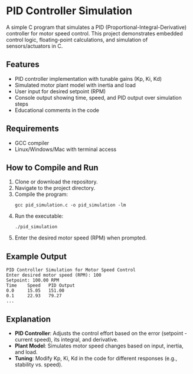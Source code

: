# PID Controller Simulation

A simple C program that simulates a PID (Proportional-Integral-Derivative) controller for motor speed control. This project demonstrates embedded control logic, floating-point calculations, and simulation of sensors/actuators in C.

## Features

- PID controller implementation with tunable gains (Kp, Ki, Kd)
- Simulated motor plant model with inertia and load
- User input for desired setpoint (RPM)
- Console output showing time, speed, and PID output over simulation steps
- Educational comments in the code

## Requirements

- GCC compiler
- Linux/Windows/Mac with terminal access

## How to Compile and Run

1. Clone or download the repository.
2. Navigate to the project directory.
3. Compile the program:
   ```
   gcc pid_simulation.c -o pid_simulation -lm
   ```
4. Run the executable:
   ```
   ./pid_simulation
   ```
5. Enter the desired motor speed (RPM) when prompted.

## Example Output

```
PID Controller Simulation for Motor Speed Control
Enter desired motor speed (RPM): 100
Setpoint: 100.00 RPM
Time    Speed   PID Output
0.0     15.05   151.00
0.1     22.93   79.27
...
```

## Explanation

- **PID Controller**: Adjusts the control effort based on the error (setpoint - current speed), its integral, and derivative.
- **Plant Model**: Simulates motor speed changes based on input, inertia, and load.
- **Tuning**: Modify Kp, Ki, Kd in the code for different responses (e.g., stability vs. speed).


